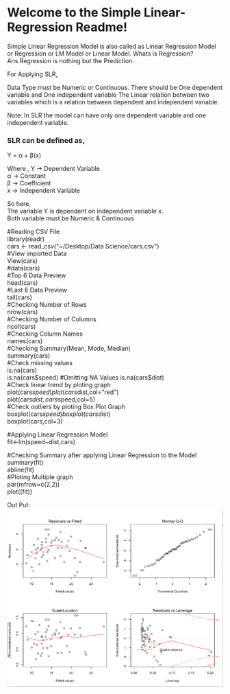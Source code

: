 # Welcome to the Simple Linear-Regression Readme!

Simple Linear Regression Model is also called as Linear Regression Model or Regression or LM Model or Linear Model. Whats is Regression? Ans.Regression is nothing but the Prediction.

For Applying SLR,

Data Type must be Numeric or Continuous.
There should be One dependent variable and One independent variable
The Linear relation between two variables which is a relation between dependent and independent variable.

Note: In SLR the model can have only one dependent variable and one independent variable.

### SLR can be defined as,

Y = α + β(x)


Where ,
Y -> Dependent Variable  
α -> Constant  
β -> Coefficient  
x -> Independent Variable  

So here,  
The variable Y is dependent on independent variable x.  
Both variable must be Numeric & Continuous  
  
  
#Reading CSV File  
library(readr)  
cars <- read_csv("~/Desktop/Data Science/cars.csv")  
#View imported Data  
View(cars)  
#data(cars)  
#Top 6 Data Preview  
head(cars)  
#Last 6 Data Preview  
tail(cars)  
#Checking Number of Rows  
nrow(cars)  
#Checking Number of Columns  
ncol(cars)  
#Checking Column Names  
names(cars)  
#Checking Summary(Mean, Mode, Median)  
summary(cars)  
#Check missing values  
is.na(cars)  
is.na(cars$speed)  
#Omitting NA Values  
is.na(cars$dist)  
#Check linear trend by ploting graph  
plot(cars$speed)  
plot(cars$dist,col="red")  
plot(cars$dist,cars$speed,col=5)  
#Check outliers by ploting Box Plot Graph  
boxplot(cars$speed)  
boxplot(cars$dist)  
boxplot(cars,col=3)   

#Applying Linear Regression Model  
fit<-lm(speed~dist,cars)  

#Checking Summary after applying Linear Regression to the Model  
summary(fit)  
abline(fit)  
#Ploting Multiple graph  
par(mfrow=c(2,2))  
plot((fit))  

Out Put:
![Simple Linear Regression Out put](https://github.com/soumyasethy/Linear-Regression/blob/master/Screen%20Shot%202017-07-11%20at%207.17.09%20PM.png)

